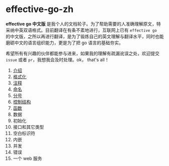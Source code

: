 # effective-go-zh
**effective go 中文版** 是我个人的文档轮子。为了帮助需要的人准确理解原文，特采纳中英双语格式。目前翻译在有条不紊地进行，互联网上已有 `effective go ` 的中文版，之所以再进行翻译，是为了锻炼自己的英文理解与翻译水平，同时也能磨砺中文的语言组织能力，更是为了把 go 语言的基础夯实。

希望所有有兴趣的伙伴都能参与进来，如果我的理解有疏漏讹误之处，欢迎提交 `issue` 或者 `pr`，我想我会及时处理。ok， that's all！



1. [介绍](https://github.com/liupzmin/effective-go-zh/blob/main/1.Introduction.md)
2. [格式化](https://github.com/liupzmin/effective-go-zh/blob/main/2.Formatting.md)
3. [注释](https://github.com/liupzmin/effective-go-zh/blob/main/3.Commentary.md)
4. [命名](https://github.com/liupzmin/effective-go-zh/blob/main/4.Names.md)
5. [分号](https://github.com/liupzmin/effective-go-zh/blob/main/5.Semicolons.md)
6. [控制结构](https://github.com/liupzmin/effective-go-zh/blob/main/6.ControlStructures.md)
6. [函数](https://github.com/liupzmin/effective-go-zh/blob/main/7.Functions.md)
6. 数据
6. 初始化
6. 接口和其它类型
6. 空白标识符
6. 内嵌
6. 并发
6. 错误
6. 一个 web 服务
